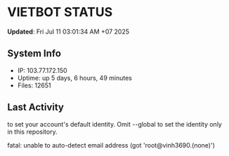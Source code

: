 # VIETBOT STATUS
**Updated**: Fri Jul 11 03:01:34 AM +07 2025

## System Info
- IP: 103.77.172.150
- Uptime: up 5 days, 6 hours, 49 minutes
- Files: 12651

## Last Activity

to set your account's default identity.
Omit --global to set the identity only in this repository.

fatal: unable to auto-detect email address (got 'root@vinh3690.(none)')
